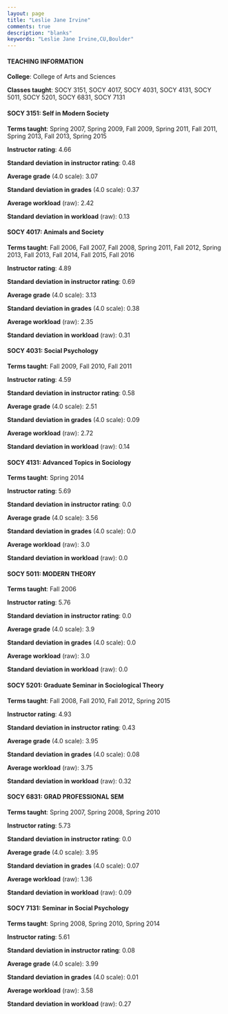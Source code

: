 ```yaml
---
layout: page
title: "Leslie Jane Irvine" 
comments: true
description: "blanks"
keywords: "Leslie Jane Irvine,CU,Boulder"
---
```

<head>
<script src="https://ajax.googleapis.com/ajax/libs/jquery/2.1.3/jquery.min.js"></script>
<script src="https://dl.dropboxusercontent.com/s/pc42nxpaw1ea4o9/highcharts.js?dl=0"></script>
<!-- <script src="../assets/js/highcharts.js"></script> -->
<style type="text/css">@font-face {
	font-family: "Bebas Neue";
	src: url(https://www.filehosting.org/file/details/544349/BebasNeue Regular.otf) format("opentype");
	}
	h1.Bebas { 
		font-family: "Bebas Neue", Verdana, Tahoma;
	}
</style>
</head>
	   
#### TEACHING INFORMATION

**College**: College of Arts and Sciences

**Classes taught**: SOCY 3151, SOCY 4017, SOCY 4031, SOCY 4131, SOCY 5011, SOCY 5201, SOCY 6831, SOCY 7131

#### SOCY 3151: Self in Modern Society

**Terms taught**: Spring 2007, Spring 2009, Fall 2009, Spring 2011, Fall 2011, Spring 2013, Fall 2013, Spring 2015

**Instructor rating**: 4.66

**Standard deviation in instructor rating**: 0.48

**Average grade** (4.0 scale): 3.07

**Standard deviation in grades** (4.0 scale): 0.37

**Average workload** (raw): 2.42

**Standard deviation in workload** (raw): 0.13

#### SOCY 4017: Animals and Society

**Terms taught**: Fall 2006, Fall 2007, Fall 2008, Spring 2011, Fall 2012, Spring 2013, Fall 2013, Fall 2014, Fall 2015, Fall 2016

**Instructor rating**: 4.89

**Standard deviation in instructor rating**: 0.69

**Average grade** (4.0 scale): 3.13

**Standard deviation in grades** (4.0 scale): 0.38

**Average workload** (raw): 2.35

**Standard deviation in workload** (raw): 0.31

#### SOCY 4031: Social Psychology

**Terms taught**: Fall 2009, Fall 2010, Fall 2011

**Instructor rating**: 4.59

**Standard deviation in instructor rating**: 0.58

**Average grade** (4.0 scale): 2.51

**Standard deviation in grades** (4.0 scale): 0.09

**Average workload** (raw): 2.72

**Standard deviation in workload** (raw): 0.14

#### SOCY 4131: Advanced Topics in Sociology

**Terms taught**: Spring 2014

**Instructor rating**: 5.69

**Standard deviation in instructor rating**: 0.0

**Average grade** (4.0 scale): 3.56

**Standard deviation in grades** (4.0 scale): 0.0

**Average workload** (raw): 3.0

**Standard deviation in workload** (raw): 0.0

#### SOCY 5011: MODERN THEORY

**Terms taught**: Fall 2006

**Instructor rating**: 5.76

**Standard deviation in instructor rating**: 0.0

**Average grade** (4.0 scale): 3.9

**Standard deviation in grades** (4.0 scale): 0.0

**Average workload** (raw): 3.0

**Standard deviation in workload** (raw): 0.0

#### SOCY 5201: Graduate Seminar in Sociological Theory

**Terms taught**: Fall 2008, Fall 2010, Fall 2012, Spring 2015

**Instructor rating**: 4.93

**Standard deviation in instructor rating**: 0.43

**Average grade** (4.0 scale): 3.95

**Standard deviation in grades** (4.0 scale): 0.08

**Average workload** (raw): 3.75

**Standard deviation in workload** (raw): 0.32

#### SOCY 6831: GRAD PROFESSIONAL SEM

**Terms taught**: Spring 2007, Spring 2008, Spring 2010

**Instructor rating**: 5.73

**Standard deviation in instructor rating**: 0.0

**Average grade** (4.0 scale): 3.95

**Standard deviation in grades** (4.0 scale): 0.07

**Average workload** (raw): 1.36

**Standard deviation in workload** (raw): 0.09

#### SOCY 7131: Seminar in Social Psychology

**Terms taught**: Spring 2008, Spring 2010, Spring 2014

**Instructor rating**: 5.61

**Standard deviation in instructor rating**: 0.08

**Average grade** (4.0 scale): 3.99

**Standard deviation in grades** (4.0 scale): 0.01

**Average workload** (raw): 3.58

**Standard deviation in workload** (raw): 0.27


